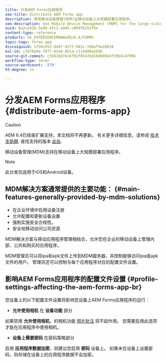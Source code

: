 ```yaml
---
title: 分发AEM Forms应用程序
seo-title: Distribute AEM Forms app
description: 使用移动设备管理(MDM)在移动设备上大规模部署应用程序。
seo-description: Use Mobile Device Management (MDM) for the large-scale deployment of apps on mobile devices.
uuid: 8a2ce42b-5e9b-42c1-a945-c069f6152f6e
content-type: reference
products: SG_EXPERIENCEMANAGER/6.4/FORMS
topic-tags: forms-app
discoiquuid: 5756cb52-dd47-4277-981c-fd0af9a20638
exl-id: c1bf0a0e-70f7-41dd-8b1a-c114d89a265b
source-git-commit: c5b816d74c6f02f85476d16868844f39b4c47996
workflow-type: tm+mt
source-wordcount: '279'
ht-degree: 1%

---
```


# 分发AEM Forms应用程序 {#distribute-aem-forms-app}

>[!CAUTION]
>
>AEM 6.4已结束扩展支持，本文档将不再更新。 有关更多详细信息，请参阅 [技术支助期](https://helpx.adobe.com/cn/support/programs/eol-matrix.html). 查找支持的版本 [此处](https://experienceleague.adobe.com/docs/).

移动设备管理(MDM)支持在移动设备上大规模部署应用程序。

>[!NOTE]
>
>此分发仅适用于iOS和Android设备。

## MDM解决方案通常提供的主要功能： {#main-features-generally-provided-by-mdm-solutions}

* 在企业环境中启用设备注册
* 允许配置和更新设备设置
* 强制实施安全合规性。
* 安全地移动访问公司资源

MDM解决方案与移动应用程序管理相结合，允许您在企业的移动设备上管理内部、公共和购买的应用程序。

MDM管理员可以将ipa和apk文件上传到MDM服务器，并控制能够访问ipa或apk文件的用户。 管理员还可以控制与每个应用程序对应的配置文件设置。

## 影响AEM Forms应用程序的配置文件设置 {#profile-settings-affecting-the-aem-forms-app-br}

您设备上的以下配置文件设置将影响您设备上AEM Forms应用程序的运行：

* **允许使用相机** 在 **设备功能** 部分

如果禁用 **允许使用相机**，的相机功能 [照片批注](/help/forms/using/add-attachments.md) 将不起作用。 您需要启用此选项才能在应用程序中使用相机。

* **设备上需要密码** 在密码策略部分

启用 **应用程序数据加密**，则建议您启用 **密码** 设备上。 如果未在设备上设置密码，则存储在设备上的应用程序数据不会加密。
